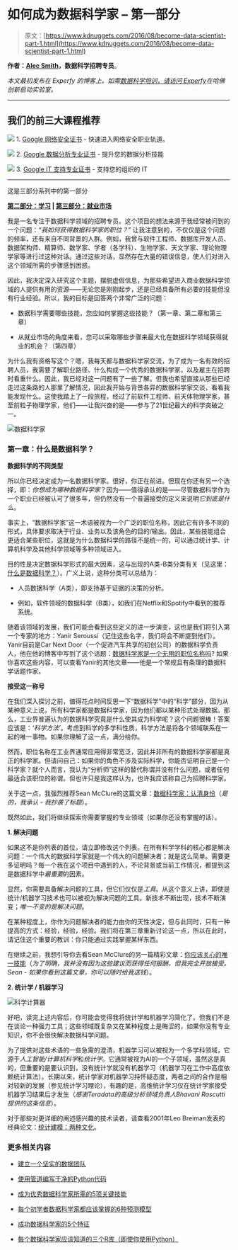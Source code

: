 # 如何成为数据科学家 – 第一部分

> 原文：[https://www.kdnuggets.com/2016/08/become-data-scientist-part-1.html](https://www.kdnuggets.com/2016/08/become-data-scientist-part-1.html)

**作者：[Alec Smith](https://www.twitter.com/dataramblings)，数据科学招聘专员**。

*本文最初发布在 Experfy 的博客上。如需[数据科学培训，请访问 Experfy](https://www.experfy.com/training)在哈佛创新启动实验室。*

* * *

## 我们的前三大课程推荐

![](../Images/0244c01ba9267c002ef39d4907e0b8fb.png) 1\. [Google 网络安全证书](https://www.kdnuggets.com/google-cybersecurity) - 快速进入网络安全职业轨道。

![](../Images/e225c49c3c91745821c8c0368bf04711.png) 2\. [Google 数据分析专业证书](https://www.kdnuggets.com/google-data-analytics) - 提升您的数据分析技能

![](../Images/0244c01ba9267c002ef39d4907e0b8fb.png) 3\. [Google IT 支持专业证书](https://www.kdnuggets.com/google-itsupport) - 支持您的组织的 IT

* * *

这是三部分系列中的第一部分

**[第二部分：学习](/2016/08/become-data-scientist-part-2.html) | [第三部分：就业市场](/2016/09/become-data-scientist-part-3.html)**

我是一名专注于数据科学领域的招聘专员。这个项目的想法来源于我经常被问到的一个问题：*“我如何获得数据科学家的职位？”* 让我注意到的，不仅仅是这个问题的频率，还有来自不同背景的人群。例如，我曾与软件工程师、数据库开发人员、数据架构师、精算师、数学家、学者（各学科）、生物学家、天文学家、理论物理学家等进行过这种对话。通过这些对话，显然存在大量的错误信息，使人们对进入这个领域所需的步骤感到困惑。

因此，我决定深入研究这个主题，摆脱虚假信息，为那些希望进入商业数据科学领域的人提供有用的资源——无论您是刚刚起步，还是已经具备所有必要的技能但没有行业经验。所以，我的目标是回答两个非常广泛的问题：

+   数据科学需要哪些技能，您应如何掌握这些技能？（第一章、第二章和第三章）

+   从就业市场的角度来看，您可以采取哪些步骤来最大化在数据科学领域获得就业的机会？（第四章）

为什么我有资格写这个？嗯，我每天都与数据科学家交流，为了成为一名有效的招聘人员，我需要了解职业路径、什么构成一个优秀的数据科学家，以及雇主在招聘时看重什么。因此，我已经对这一问题有了一些了解。但我也希望直接从那些已经走过这条路的人那里了解情况，因此我开始与背景各异的数据科学家交谈，看看我能发现什么。这使我踏上了一段旅程，经过了前软件工程师、前天体物理学家，甚至前粒子物理学家，他们——让我兴奋的是——参与了21世纪最大的科学突破之一。

![数据科学家](../Images/ea4960110253348f8605733b864a277d.png)

### 第一章：什么是数据科学？

**数据科学的不同类型**

所以你已经决定成为一名数据科学家。很好，你正在前进。但现在你还有另一个选择，即：*你想成为哪种数据科学家*？因为——值得承认的是——尽管数据科学作为一个职业已经被认可了很多年，但仍然没有一个普遍接受的定义来说明*它到底是什么*。

事实上，“数据科学家”这一术语被视为一个广泛的职位名称，因此它有许多不同的形式，具体要求取决于行业、业务以及该角色的目的/输出。因此，某些技能组合更适合某些职位，这就是为什么数据科学的路径不是统一的，可以通过统计学、计算机科学及其他科学领域等多种领域进入。

目的性是决定数据科学形式的最大因素，这与出现的A类-B类分类有关（见这里：[什么是数据科学？](https://www.quora.com/What-is-data-science/answer/Michael-Hochster?srid=2sK8&share=98226ca3)）。广义上说，这种分类可以总结为：

+   人员数据科学（A类），即支持基于证据的决策的分析。

+   例如，软件领域的数据科学（B类），如我们在Netflix和Spotify中看到的推荐系统。

随着该领域的发展，我们可能会看到这些定义的进一步演变，这也是我们将引入第一个专家的地方：Yanir Seroussi（记住这些名字，我们将会不断提到他们）。Yanir目前是Car Next Door（一个促进汽车共享的初创公司）的数据科学负责人，他在他的博客中写到了这个话题：[数据科学家是一个无用的职位名称吗](https://yanirseroussi.com/2016/08/04/is-data-scientist-a-useless-job-title/)? 如果你喜欢这些内容，可以查看Yanir的其他文章——他是一个常规且有条理的数据科学话题作家。

**接受这一称号**

在我们深入探讨之前，值得花点时间反思一下“数据科学”中的“科学”部分，因为从某种意义上说，所有科学家都是数据科学家，因为他们都以某种形式处理数据。那么，工业界普遍认为的数据科学究竟是什么使其成为科学呢？这个问题很棒！答案应该是：*‘科学方法’*。考虑到科学的多学科性质，科学方法是将各个领域联系在一起的唯一事物。如果你理解了这一点，满分给你。

然而，职位名称在工业界通常应用得非常宽泛，因此并非所有的数据科学家都是真正的科学家。但请问自己：如果你的角色不涉及实际科学，你能否证明自己是一个科学家？就个人而言，我认为“分析师”这样的替代称谓并没有什么问题，或者任何最适合该职位的称谓。但也许只是我这样认为，也许我应该称自己为招聘科学家。

关于这一点，我强烈推荐Sean McClure的这篇文章：[数据科学家：认清身份](http://www.linkedin.com/pulse/20141202183759-103457178-data-scientist-owning-up-to-the-title?trk=prof-post)（*是的，我承认 - 我抄袭了标题*）。

既然如此，我们将继续探索你需要掌握的专业领域（如果你还没有掌握的话）。

**1. 解决问题**

如果这不是你列表的首位，请立即修改这个列表。在所有科学学科的核心都是解决问题：一个伟大的数据科学家就是一个伟大的问题解决者；就是这么简单。需要更多证明吗？每一个我在这个项目中遇到的人，不论背景或当前工作情况，都提到这是数据科学中*最重要*的因素。

显然，你需要具备解决问题的工具，但它们仅仅是*工具*。从这个意义上讲，即使是统计/机器学习技术也可以被视为解决问题的工具。新技术不断出现，技术不断演变；*唯一不变的是解决问题*。

在某种程度上，你作为问题解决者的能力由你的天性决定，但与此同时，只有一种提高的方式：经验，经验，经验。我们将在第三章重新讨论这一点，所以在此时，请记住这个重要的教训：你只能通过实践掌握某样东西。

在继续之前，我想引导你去看Sean McClure的另一篇精彩文章：[你应该关心的唯一技能](https://www.linkedin.com/pulse/20141113191054-103457178-the-only-skill-you-should-be-concerned-with?trk=hp-feed-article-title-like)（*为了明确，我并没有因为这些建议而获得任何报酬，但我完全开放接受。Sean - 如果你看到这篇文章，你可以随时给我送钱*）。

**2\. 统计学 / 机器学习**

![科学计算器](../Images/adb8b7faa6777b3c334f60ed98224195.png)

好吧，读完上述内容后，你可能会觉得我将统计学和机器学习简化了。但我们不是在谈论一种强力工具；这些领域既复杂又在某种程度上是晦涩的，如果你没有专业知识，你不会很快解决数据科学问题。

为了提供对这些术语的一些急需的澄清，机器学习可以被视为一个多学科领域，它源于*人工智能/计算机科学*和*统计学*。它通常被视为AI的一个子领域，虽然这是真的，但重要的是要认识到，没有统计学就没有机器学习（机器学习在工作中高度依赖统计算法）。长期以来，统计学家对机器学习持怀疑态度，两者之间的合作是相对较新的发展（参见统计学习理论），有趣的是，高维统计学习仅在统计学家接受机器学习结果后才发生（*感谢Teradata的高级分析领域负责人Bhavani Rascutti提供的这条信息*）。

对于那些对更详细的阐述感兴趣的技术读者，请查看2001年Leo Breiman发表的经典论文：[统计建模：两种文化](http://www.math.snu.ac.kr/~hichoi/machinelearning/(Breiman)%20Statistical%20Modeling--The%20Two%20Cultures.pdf)。

### 更多相关内容

+   [建立一个坚实的数据团队](https://www.kdnuggets.com/2021/12/build-solid-data-team.html)

+   [使用管道编写干净的Python代码](https://www.kdnuggets.com/2021/12/write-clean-python-code-pipes.html)

+   [成为优秀数据科学家所需的5项关键技能](https://www.kdnuggets.com/2021/12/5-key-skills-needed-become-great-data-scientist.html)

+   [每个初学者数据科学家都应该掌握的6种预测模型](https://www.kdnuggets.com/2021/12/6-predictive-models-every-beginner-data-scientist-master.html)

+   [成功数据科学家的5个特征](https://www.kdnuggets.com/2021/12/5-characteristics-successful-data-scientist.html)

+   [每个数据科学家应该知道的三个R库（即使你使用Python）](https://www.kdnuggets.com/2021/12/three-r-libraries-every-data-scientist-know-even-python.html)
